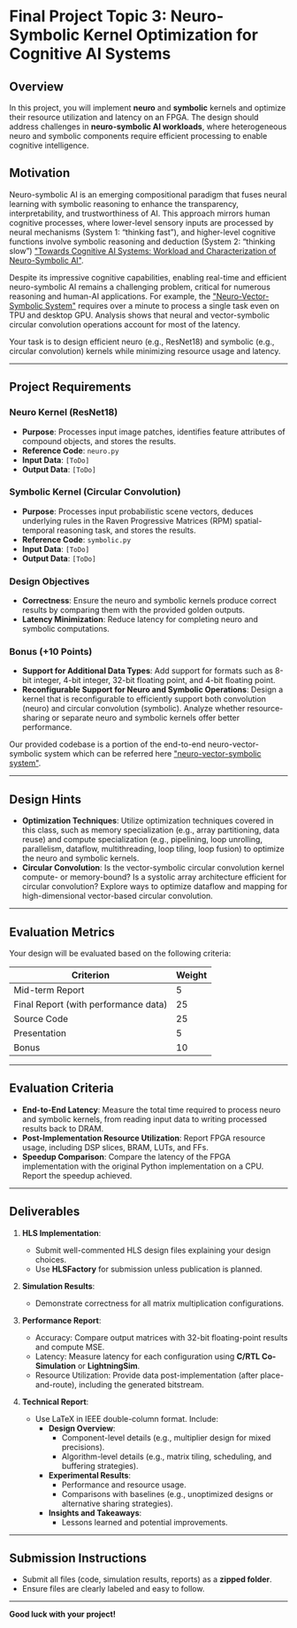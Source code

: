 # Final Project Topic 3: Neuro-Symbolic Kernel Optimization for Cognitive AI Systems

## Overview

In this project, you will implement **neuro** and **symbolic** kernels and optimize their resource utilization and latency on an FPGA. The design should address challenges in **neuro-symbolic AI workloads**, where heterogeneous neuro and symbolic components require efficient processing to enable cognitive intelligence.


## Motivation

Neuro-symbolic AI is an emerging compositional paradigm that fuses neural learning with symbolic reasoning to enhance the transparency, interpretability, and trustworthiness of AI. This approach mirrors human cognitive processes, where lower-level sensory inputs are processed by neural mechanisms (System 1: “thinking fast”), and higher-level cognitive functions involve symbolic reasoning and deduction (System 2: “thinking slow”) ["Towards Cognitive AI Systems: Workload and Characterization of Neuro-Symbolic AI"](https://ieeexplore.ieee.org/document/10590020).

Despite its impressive cognitive capabilities, enabling real-time and efficient neuro-symbolic AI remains a challenging problem, critical for numerous reasoning and human-AI applications. For example, the ["Neuro-Vector-Symbolic System"](https://www.nature.com/articles/s42256-023-00630-8) requires over a minute to process a single task even on TPU and desktop GPU. Analysis shows that neural and vector-symbolic circular convolution operations account for most of the latency.

Your task is to design efficient neuro (e.g., ResNet18) and symbolic (e.g., circular convolution) kernels while minimizing resource usage and latency.

---

## Project Requirements

### Neuro Kernel (ResNet18)
- **Purpose**: Processes input image patches, identifies feature attributes of compound objects, and stores the results.
- **Reference Code**: `neuro.py`
- **Input Data**: `[ToDo]`
- **Output Data**: `[ToDo]`

### Symbolic Kernel (Circular Convolution)
- **Purpose**: Processes input probabilistic scene vectors, deduces underlying rules in the Raven Progressive Matrices (RPM) spatial-temporal reasoning task, and stores the results.
- **Reference Code**: `symbolic.py`
- **Input Data**: `[ToDo]`
- **Output Data**: `[ToDo]`

### Design Objectives
- **Correctness**: Ensure the neuro and symbolic kernels produce correct results by comparing them with the provided golden outputs.
- **Latency Minimization**: Reduce latency for completing neuro and symbolic computations.

### Bonus (+10 Points)
- **Support for Additional Data Types**: Add support for formats such as 8-bit integer, 4-bit integer, 32-bit floating point, and 4-bit floating point.
- **Reconfigurable Support for Neuro and Symbolic Operations**: Design a kernel that is reconfigurable to efficiently support both convolution (neuro) and circular convolution (symbolic). Analyze whether resource-sharing or separate neuro and symbolic kernels offer better performance.

Our provided codebase is a portion of the end-to-end neuro-vector-symbolic system which can be referred here ["neuro-vector-symbolic system"](https://github.com/IBM/neuro-vector-symbolic-architectures-raven/tree/main).

---

## Design Hints
- **Optimization Techniques**: Utilize optimization techniques covered in this class, such as memory specialization (e.g., array partitioning, data reuse) and compute specialization (e.g., pipelining, loop unrolling, parallelism, dataflow, multithreading, loop tiling, loop fusion) to optimize the neuro and symbolic kernels.
- **Circular Convolution**: Is the vector-symbolic circular convolution kernel compute- or memory-bound? Is a systolic array architecture efficient for circular convolution? Explore ways to optimize dataflow and mapping for high-dimensional vector-based circular convolution.

---

## Evaluation Metrics

Your design will be evaluated based on the following criteria:

| **Criterion**                         | **Weight** |
|---------------------------------------|------------|
| Mid-term Report                       | 5          |
| Final Report (with performance data)  | 25         |
| Source Code                           | 25         |
| Presentation                          | 5          |
| Bonus                                 | 10         |

---

## Evaluation Criteria
- **End-to-End Latency**: Measure the total time required to process neuro and symbolic kernels, from reading input data to writing processed results back to DRAM.
- **Post-Implementation Resource Utilization**: Report FPGA resource usage, including DSP slices, BRAM, LUTs, and FFs.
- **Speedup Comparison**: Compare the latency of the FPGA implementation with the original Python implementation on a CPU. Report the speedup achieved.

---

## Deliverables

1. **HLS Implementation**:
   - Submit well-commented HLS design files explaining your design choices.
   - Use **HLSFactory** for submission unless publication is planned.

2. **Simulation Results**:
   - Demonstrate correctness for all matrix multiplication configurations.

3. **Performance Report**:
   - Accuracy: Compare output matrices with 32-bit floating-point results and compute MSE.
   - Latency: Measure latency for each configuration using **C/RTL Co-Simulation** or **LightningSim**.
   - Resource Utilization: Provide data post-implementation (after place-and-route), including the generated bitstream.

4. **Technical Report**:
   - Use LaTeX in IEEE double-column format. Include:
     - **Design Overview**:
       - Component-level details (e.g., multiplier design for mixed precisions).
       - Algorithm-level details (e.g., matrix tiling, scheduling, and buffering strategies).
     - **Experimental Results**:
       - Performance and resource usage.
       - Comparisons with baselines (e.g., unoptimized designs or alternative sharing strategies).
     - **Insights and Takeaways**:
       - Lessons learned and potential improvements.

---

## Submission Instructions

- Submit all files (code, simulation results, reports) as a **zipped folder**.
- Ensure files are clearly labeled and easy to follow.

---

**Good luck with your project!**